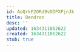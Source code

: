 ```yaml
---
id: AoQrkP2ORd9vDDPXPjnJk
title: Dendron
desc: ''
updated: 1634311862622
created: 1634311862622
stub: true
---
```



